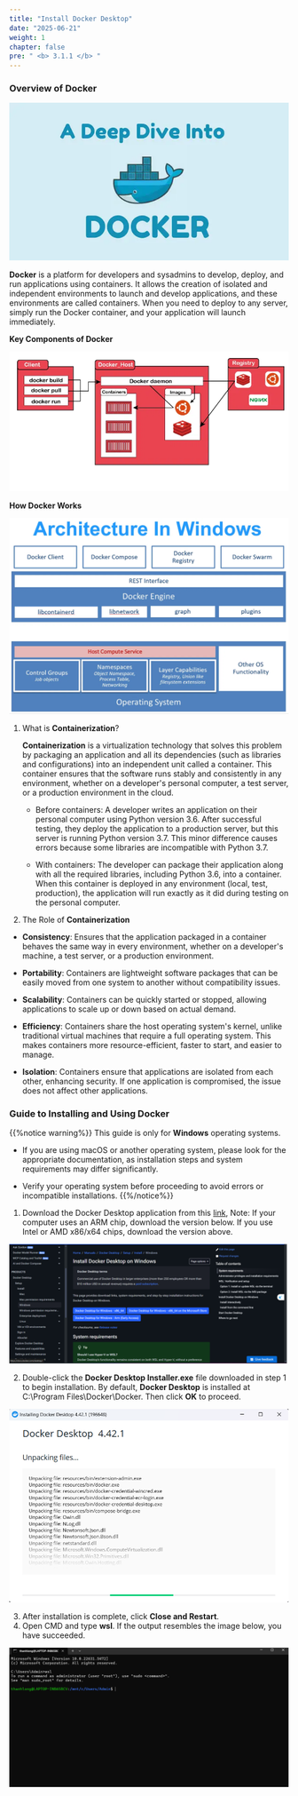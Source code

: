 ```yaml
---
title: "Install Docker Desktop"
date: "2025-06-21"
weight: 1
chapter: false
pre: " <b> 3.1.1 </b> "
---
```


### Overview of Docker

![Docker](/images/3.Containerization/3.1/3.1.1/1.png)

**Docker** is a platform for developers and sysadmins to develop, deploy, and run applications using containers. It allows the creation of isolated and independent environments to launch and develop applications, and these environments are called containers. When you need to deploy to any server, simply run the Docker container, and your application will launch immediately.

**Key Components of Docker**

![Docker](/images/3.Containerization/3.1/3.1.1/2.png)

**How Docker Works**

![Docker](/images/3.Containerization/3.1/3.1.1/3.png)

1.  What is **Containerization**?

    **Containerization** is a virtualization technology that solves this problem by packaging an application and all its dependencies (such as libraries and configurations) into an independent unit called a container. This container ensures that the software runs stably and consistently in any environment, whether on a developer's personal computer, a test server, or a production environment in the cloud.

    - Before containers: A developer writes an application on their personal computer using Python version 3.6. After successful testing, they deploy the application to a production server, but this server is running Python version 3.7. This minor difference causes errors because some libraries are incompatible with Python 3.7.

    - With containers: The developer can package their application along with all the required libraries, including Python 3.6, into a container. When this container is deployed in any environment (local, test, production), the application will run exactly as it did during testing on the personal computer.

2.  The Role of **Containerization**

- **Consistency**: Ensures that the application packaged in a container behaves the same way in every environment, whether on a developer's machine, a test server, or a production environment.

- **Portability**: Containers are lightweight software packages that can be easily moved from one system to another without compatibility issues.

- **Scalability**: Containers can be quickly started or stopped, allowing applications to scale up or down based on actual demand.

- **Efficiency**: Containers share the host operating system's kernel, unlike traditional virtual machines that require a full operating system. This makes containers more resource-efficient, faster to start, and easier to manage.

- **Isolation**: Containers ensure that applications are isolated from each other, enhancing security. If one application is compromised, the issue does not affect other applications.

### Guide to Installing and Using Docker

{{%notice warning%}}
This guide is only for **Windows** operating systems.

- If you are using macOS or another operating system, please look for the appropriate documentation, as installation steps and system requirements may differ significantly.

- Verify your operating system before proceeding to avoid errors or incompatible installations.
  {{%/notice%}}

1. Download the Docker Desktop application from this [link](https://docs.docker.com/desktop/setup/install/windows-install/), Note: If your computer uses an ARM chip, download the version below. If you use Intel or AMD x86/x64 chips, download the version above.

![Docker](/images/3.Containerization/3.1/3.1.1/4.png)

2. Double-click the **Docker Desktop Installer.exe** file downloaded in step 1 to begin installation. By default, **Docker Desktop** is installed at C:\Program Files\Docker\Docker. Then click **OK** to proceed.

![Docker](/images/3.Containerization/3.1/3.1.1/85.png)

3. After installation is complete, click **Close and Restart**.
4. Open CMD and type **wsl**. If the output resembles the image below, you have succeeded.

![Docker](/images/3.Containerization/3.1/3.1.1/6.png)
